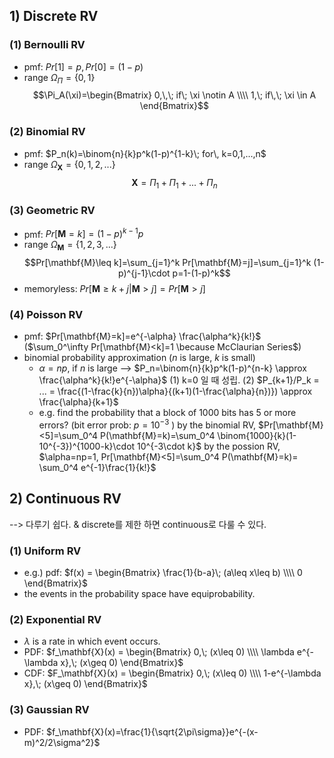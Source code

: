 
## 1) Discrete RV

### (1) Bernoulli RV
- pmf: $Pr[1]=p, Pr[0]=(1-p)$
- range $\Omega_\Pi=\{0, 1\}$ 
$$\Pi_A(\xi)=\begin{Bmatrix} 0,\,\; if\; \xi \notin A \\\\ 1,\; if\,\; \xi \in A \end{Bmatrix}$$

### (2) Binomial RV
- pmf: $P_n(k)=\binom{n}{k}p^k(1-p)^{1-k}\; for\, k=0,1,...,n$
- range $\Omega_\mathbf{X}=\{0, 1, 2, ...\}$
$$\mathbf{X}=\Pi_1+\Pi_1+...+\Pi_n$$

### (3) Geometric RV
- pmf: $Pr[\mathbf{M}=k]=(1-p)^{k-1}p$
- range $\Omega_\mathbf{M} = \{1, 2, 3,...\}$ $$Pr[\mathbf{M}\leq k]=\sum_{j=1}^k Pr[\mathbf{M}=j]=\sum_{j=1}^k (1-p)^{j-1}\cdot p=1-(1-p)^k$$
- memoryless: $Pr[\mathbf{M}\geq k+j|\mathbf{M}>j]=Pr[\mathbf{M}>j]$ 

### (4) Poisson RV
- pmf: $Pr[\mathbf{M}=k]=e^{-\alpha} \frac{\alpha^k}{k!}$ ($\sum_0^\infty Pr[\mathbf{M}<k]=1 \because McClaurian Series$)
- binomial probability approximation ($n$ is large, $k$ is small)
    + $\alpha = np$, if $n$ is large  --> $P_n=\binom{n}{k}p^k(1-p)^{n-k} \approx \frac{\alpha^k}{k!}e^{-\alpha}$ 
        (1) k=0 일 때 성립.
        (2) $P_{k+1}/P_k = ... = \frac{(1-\frac{k}{n})\alpha}{(k+1)(1-\frac{\alpha}{n})}) \approx \frac{\alpha}{k+1}$ 
    + e.g. find the probability that a block of 1000 bits has 5 or more errors? (bit error prob: $p=10^{-3}$ )
          by the binomial RV, $Pr[\mathbf{M}<5]=\sum_0^4 P(\mathbf{M}=k)=\sum_0^4 \binom{1000}{k}(1-10^{-3})^{1000-k}\cdot 10^{-3\cdot k}$ 
          by the possion RV, $\alpha=np=1, Pr[\mathbf{M}<5]=\sum_0^4 P(\mathbf{M}=k)= \sum_0^4 e^{-1}\frac{1}{k!}$ 


## 2) Continuous RV
--> 다루기 쉽다. & discrete를 제한 하면 continuous로 다룰 수 있다.

### (1) Uniform RV
- e.g.) pdf: $f(x) = \begin{Bmatrix} \frac{1}{b-a}\; (a\leq x\leq b) \\\\ 0 \end{Bmatrix}$
- the events in the probability space have equiprobability.

### (2) Exponential RV
- $\lambda$ is a rate in which event occurs.
- PDF: $f_\mathbf{X}(x) = \begin{Bmatrix} 0,\; (x\leq 0) \\\\ \lambda e^{-\lambda x},\; (x\geq 0) \end{Bmatrix}$
- CDF: $F_\mathbf{X}(x) = \begin{Bmatrix} 0,\; (x\leq 0) \\\\ 1-e^{-\lambda x},\; (x\geq 0) \end{Bmatrix}$

### (3) Gaussian RV
- PDF: $f_\mathbf{X}(x)=\frac{1}{\sqrt{2\pi\sigma}}e^{-(x-m)^2/2\sigma^2}$ 